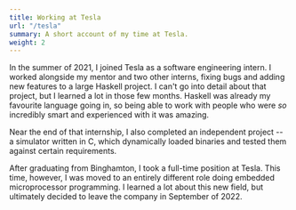 ```yaml
---
title: Working at Tesla
url: "/tesla"
summary: A short account of my time at Tesla.
weight: 2
---
```


In the summer of 2021, I joined Tesla as a software engineering intern. I worked alongside my mentor and two other interns, fixing bugs and adding new features to a large Haskell project. I can't go into detail about that project, but I learned a lot in those few months. Haskell was already my favourite language going in, so being able to work with people who were *so* incredibly smart and experienced with it was amazing.

Near the end of that internship, I also completed an independent project -- a simulator written in C, which dynamically loaded binaries and tested them against certain requirements.

After graduating from Binghamton, I took a full-time position at Tesla. This time, however, I was moved to an entirely different role doing embedded microprocessor programming. I learned a lot about this new field, but ultimately decided to leave the company in September of 2022.
